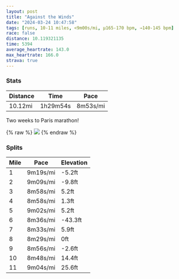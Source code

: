 ```yaml
---
layout: post
title: "Against the Winds"
date: "2024-03-24 10:47:58"
tags: [runs, 10-11 miles, <9m00s/mi, μ165-170 bpm, →140-145 bpm]
race: false
distance: 10.119321135
time: 5394
average_heartrate: 143.0
max_heartrate: 166.0
strava: true
---
```


### Stats

| Distance | Time | Pace |
|----------|------|------|
|10.12mi|1h29m54s|8m53s/mi|

Two weeks to Paris marathon!

{% raw %}
<img src='https://maps.googleapis.com/maps/api/staticmap?maptype=roadmap&path=enc:oawwFtotbMYZa@|@[fA]n@o@|AsA`GPNXHa@ISNYbAHPNDeC{Ac@[eA}@g@[q@Mo@]cB}A[IgAg@cAm@eAw@YMk@My@y@mAi@u@c@oAkAuA}@cA_@]_@u@mAG_@Ee@Ho@K_@GGQ}@WY}@g@UY[S[a@qAy@mB{AiAkA}@g@aCaBgB_Be@IuAaAkAm@y@u@]VyAYw@]][m@Ua@DQ`@Kf@MX_@P_@IwByAQSa@WUY[k@eE_DkB{@iAEmB}AuBkA{@o@QUc@Ki@@]Ii@e@[g@Qs@a@_A[SkBc@cA}@}@yA_Ac@]I]e@YOeB{AeB[uAqAwA?c@GyCsBgBo@y@c@WG{E_DkGwDiBqAeCsA{@m@_GeDi@g@iDqBoC_Bs@i@c@UaEoCuDiBcCeByA{@cBwA{GiEw@m@}BuAiD_CeIyEgBqA}FuD_Ai@aRsLaCqA_@_@{HiFa@SgCeBaAi@W]kB_Bi@Wy@q@cCmAqAcAkAw@e@M}@o@qAo@wA{@eAg@sA{@mB_A}BeBwAq@eAo@y@cAc@IaBeAe@M_Ae@_EcCyDuC|EpDtAn@hBhAtAl@vA|@\BfAjAt@h@f@PdDzB~D`CrAj@`Ah@zCpB`@L`@TxBdBtBbAvElDfA|@`Aj@rBzAf@NbBfA`CnBRFpBvA|PtKdCtAnGjEbE`ChD`CpNpIrHjFdAz@rEpCjCnApIhF`JfF^^hEhCb@^^NhD~B`GhDbAt@tBlAl@d@hAp@P@^Zb@Rj@RL?x@n@j@Zn@Pb@^~@Td@Gd@N^\rAj@RLhApAdCjBtBpA|AlAlBh@b@V^b@l@`BZl@XN\Bb@E\J\b@~BnAl@h@`@Td@f@PHPXx@BhAp@p@VzAbA^`@lAv@HVTXv@`@hBpA`@P^SVeARY`@B`Af@zAjAv@R^A^HjAf@f@Hd@XjD`B^h@tCdBPPjDbCfA`A^j@^\nCjBfAhBr@jBHf@Bt@DJzB`BxDbCjAd@`DbB^b@bAv@`@PlAr@nA|@rC|A^d@tDdCf@f@\BmA_ASW@y@Ti@RBdAt@FBNGb@aB`@cALSF_@Na@pA_CZ?AEt@PBYRk@Hk@HM`@L&key=AIzaSyC1MId7bFpkLXNAaYhBSTb8jLyiSqzbDtM&size=800x800&markers=color:yellow|label:S|40.7556,-74.00203&markers=color:green|label:F|40.754410000000014,-74.00270000000002'>
{% endraw %}

### Splits

| Mile | Pace | Elevation |
|------|------|-----------|
|1|9m19s/mi|-5.2ft|
|2|9m09s/mi|-9.8ft|
|3|8m58s/mi|5.2ft|
|4|8m58s/mi|1.3ft|
|5|9m02s/mi|5.2ft|
|6|8m36s/mi|-43.3ft|
|7|8m33s/mi|5.9ft|
|8|8m29s/mi|0ft|
|9|8m56s/mi|-2.6ft|
|10|8m48s/mi|14.4ft|
|11|9m04s/mi|25.6ft|
